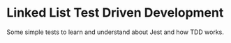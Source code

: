 # Linked List Test Driven Development

Some simple tests to learn and understand about Jest and how TDD works.